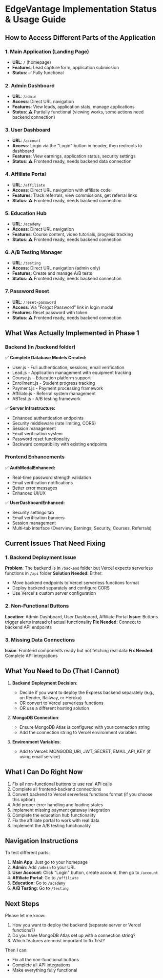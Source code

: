 # EdgeVantage Implementation Status & Usage Guide

## How to Access Different Parts of the Application

### 1. Main Application (Landing Page)
- **URL**: `/` (homepage)
- **Features**: Lead capture form, application submission
- **Status**: ✅ Fully functional

### 2. Admin Dashboard
- **URL**: `/admin`
- **Access**: Direct URL navigation
- **Features**: View leads, application stats, manage applications
- **Status**: ⚠️ Partially functional (viewing works, some actions need backend connection)

### 3. User Dashboard
- **URL**: `/account`
- **Access**: Login via the "Login" button in header, then redirects to dashboard
- **Features**: View earnings, application status, security settings
- **Status**: ⚠️ Frontend ready, needs backend data connection

### 4. Affiliate Portal
- **URL**: `/affiliate`
- **Access**: Direct URL navigation with affiliate code
- **Features**: Track referrals, view commissions, get referral links
- **Status**: ⚠️ Frontend ready, needs backend connection

### 5. Education Hub
- **URL**: `/academy`
- **Access**: Direct URL navigation
- **Features**: Course content, video tutorials, progress tracking
- **Status**: ⚠️ Frontend ready, needs backend connection

### 6. A/B Testing Manager
- **URL**: `/testing`
- **Access**: Direct URL navigation (admin only)
- **Features**: Create and manage A/B tests
- **Status**: ⚠️ Frontend ready, needs backend connection

### 7. Password Reset
- **URL**: `/reset-password`
- **Access**: Via "Forgot Password" link in login modal
- **Features**: Reset password with token
- **Status**: ⚠️ Frontend ready, needs backend connection

## What Was Actually Implemented in Phase 1

### Backend (in /backend folder)
✅ **Complete Database Models Created:**
- User.js - Full authentication, sessions, email verification
- Lead.js - Application management with equipment tracking
- Course.js - Education platform support
- Enrollment.js - Student progress tracking
- Payment.js - Payment processing framework
- Affiliate.js - Referral system management
- ABTest.js - A/B testing framework

✅ **Server Infrastructure:**
- Enhanced authentication endpoints
- Security middleware (rate limiting, CORS)
- Session management
- Email verification system
- Password reset functionality
- Backward compatibility with existing endpoints

### Frontend Enhancements
✅ **AuthModalEnhanced:**
- Real-time password strength validation
- Email verification notifications
- Better error messages
- Enhanced UI/UX

✅ **UserDashboardEnhanced:**
- Security settings tab
- Email verification banners
- Session management
- Multi-tab interface (Overview, Earnings, Security, Courses, Referrals)

## Current Issues That Need Fixing

### 1. Backend Deployment Issue
**Problem**: The backend is in `/backend` folder but Vercel expects serverless functions in `/api` folder
**Solution Needed**: Either:
- Move backend endpoints to Vercel serverless functions format
- Deploy backend separately and configure CORS
- Use Vercel's custom server configuration

### 2. Non-Functional Buttons
**Location**: Admin Dashboard, User Dashboard, Affiliate Portal
**Issue**: Buttons trigger alerts instead of actual functionality
**Fix Needed**: Connect to backend API endpoints

### 3. Missing Data Connections
**Issue**: Frontend components ready but not fetching real data
**Fix Needed**: Complete API integrations

## What You Need to Do (That I Cannot)

1. **Backend Deployment Decision**:
   - Decide if you want to deploy the Express backend separately (e.g., on Render, Railway, or Heroku)
   - OR convert to Vercel serverless functions
   - OR use a different hosting solution

2. **MongoDB Connection**:
   - Ensure MongoDB Atlas is configured with your connection string
   - Add the connection string to Vercel environment variables

3. **Environment Variables**:
   - Add to Vercel: MONGODB_URI, JWT_SECRET, EMAIL_API_KEY (if using email service)

## What I Can Do Right Now

1. Fix all non-functional buttons to use real API calls
2. Complete all frontend-backend connections
3. Convert backend to Vercel serverless functions format (if you choose this option)
4. Add proper error handling and loading states
5. Implement missing payment gateway integration
6. Complete the education hub functionality
7. Fix the affiliate portal to work with real data
8. Implement the A/B testing functionality

## Navigation Instructions

To test different parts:
1. **Main App**: Just go to your homepage
2. **Admin**: Add `/admin` to your URL
3. **User Account**: Click "Login" button, create account, then go to `/account`
4. **Affiliate Portal**: Go to `/affiliate`
5. **Education**: Go to `/academy`
6. **A/B Testing**: Go to `/testing`

## Next Steps

Please let me know:
1. How you want to deploy the backend (separate server or Vercel functions?)
2. Do you have MongoDB Atlas set up with a connection string?
3. Which features are most important to fix first?

Then I can:
- Fix all the non-functional buttons
- Complete all API integrations
- Make everything fully functional
